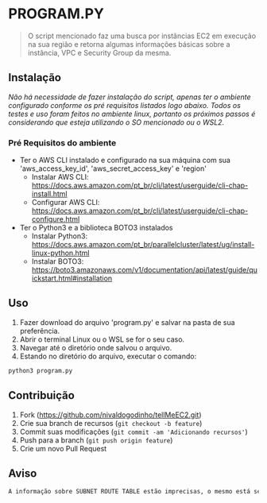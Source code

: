 # PROGRAM.PY
> O script mencionado faz uma busca por instâncias EC2 em execução na sua região e retorna algumas informações básicas sobre a instância, VPC e Security Group da mesma.

## Instalação

_Não há necessidade de fazer instalação do script, apenas ter o ambiente configurado conforme os pré requisitos listados logo abaixo. Todos os testes e uso foram feitos no ambiente linux, portanto os próximos passos é considerando que esteja utilizando o SO mencionado ou o WSL2._

### Pré Requisitos do ambiente

* Ter o AWS CLI instalado e configurado na sua máquina com sua 'aws_access_key_id', 'aws_secret_access_key' e 'region'
    * Instalar AWS CLI: https://docs.aws.amazon.com/pt_br/cli/latest/userguide/cli-chap-install.html
    * Configurar AWS CLI: https://docs.aws.amazon.com/pt_br/cli/latest/userguide/cli-chap-configure.html
* Ter o Python3 e a biblioteca BOTO3 instalados
    * Instalar Python3: https://docs.aws.amazon.com/pt_br/parallelcluster/latest/ug/install-linux-python.html
    * Instalar BOTO3: https://boto3.amazonaws.com/v1/documentation/api/latest/guide/quickstart.html#installation

## Uso

1. Fazer download do arquivo 'program.py' e salvar na pasta de sua preferência.
2. Abrir o terminal Linux ou o WSL se for o seu caso.
3. Navegar até o diretório onde salvou o arquivo.
4. Estando no diretório do arquivo, executar o comando:

```sh
python3 program.py
```

## Contribuição

1. Fork (<https://github.com/nivaldogodinho/tellMeEC2.git>)
2. Crie sua branch de recursos (`git checkout -b feature`)
3. Commit suas modificações (`git commit -am 'Adicionando recursos'`)
4. Push para a branch (`git push origin feature`)
5. Crie um novo Pull Request

## Aviso

```sh
A informação sobre SUBNET ROUTE TABLE estão imprecisas, o mesmo está sendo verificado e será disponibilizado nova versão do script com a correção do problema!
```